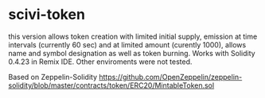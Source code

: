 # scivi-token

this version allows token creation with limited initial supply, emission at time intervals (currently 60 sec) and at limited amount (curently 1000), allows name and symbol designation as well as token burning. Works with Solidity 0.4.23 in Remix IDE. Other enviroments were not tested.

Based on Zeppelin-Solidity https://github.com/OpenZeppelin/zeppelin-solidity/blob/master/contracts/token/ERC20/MintableToken.sol
